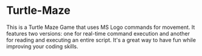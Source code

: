 # Turtle-Maze
This is a Turtle Maze Game that uses MS Logo commands for movement. It features two versions: one for real-time command execution and another for reading and executing an entire script. It's a great way to have fun while improving your coding skills.
